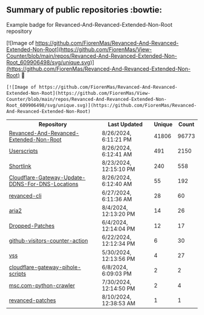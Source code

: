 ## Summary of public repositories :bowtie:
Example badge for Revanced-And-Revanced-Extended-Non-Root repository

[![Image of https://github.com/FiorenMas/Revanced-And-Revanced-Extended-Non-Root](https://github.com/FiorenMas/View-Counter/blob/main/repos/Revanced-And-Revanced-Extended-Non-Root_609906498/svg/unique.svg)](https://github.com/FiorenMas/Revanced-And-Revanced-Extended-Non-Root) :clap:

```
[![Image of https://github.com/FiorenMas/Revanced-And-Revanced-Extended-Non-Root](https://github.com/FiorenMas/View-Counter/blob/main/repos/Revanced-And-Revanced-Extended-Non-Root_609906498/svg/unique.svg)](https://github.com/FiorenMas/Revanced-And-Revanced-Extended-Non-Root)
```
<table>
	<tr>
		<th>
			Repository
		</th>
		<th>
			Last Updated
		</th>
		<th>
			Unique
		</th>
		<th>
			Count
		</th>
	</tr>
	<tr>
		<td>
			<a href="https://github.com/FiorenMas/Revanced-And-Revanced-Extended-Non-Root">
				Revanced-And-Revanced-Extended-Non-Root
			</a>
		</td>
		<td>
			8/26/2024, 6:11:21 PM
		</td>
		<td>
			41806
		</td>
		<td>
			96773
		</td>
	</tr>
	<tr>
		<td>
			<a href="https://github.com/FiorenMas/Userscripts">
				Userscripts
			</a>
		</td>
		<td>
			8/26/2024, 6:12:41 AM
		</td>
		<td>
			491
		</td>
		<td>
			2150
		</td>
	</tr>
	<tr>
		<td>
			<a href="https://github.com/FiorenMas/Shortlink">
				Shortlink
			</a>
		</td>
		<td>
			8/23/2024, 12:15:10 PM
		</td>
		<td>
			240
		</td>
		<td>
			558
		</td>
	</tr>
	<tr>
		<td>
			<a href="https://github.com/FiorenMas/Cloudflare-Gateway-Update-DDNS-For-DNS-Locations">
				Cloudflare-Gateway-Update-DDNS-For-DNS-Locations
			</a>
		</td>
		<td>
			8/26/2024, 6:12:40 AM
		</td>
		<td>
			55
		</td>
		<td>
			192
		</td>
	</tr>
	<tr>
		<td>
			<a href="https://github.com/FiorenMas/revanced-cli">
				revanced-cli
			</a>
		</td>
		<td>
			6/27/2024, 6:11:36 AM
		</td>
		<td>
			28
		</td>
		<td>
			60
		</td>
	</tr>
	<tr>
		<td>
			<a href="https://github.com/FiorenMas/aria2">
				aria2
			</a>
		</td>
		<td>
			8/4/2024, 12:13:20 PM
		</td>
		<td>
			14
		</td>
		<td>
			26
		</td>
	</tr>
	<tr>
		<td>
			<a href="https://github.com/FiorenMas/Dropped-Patches">
				Dropped-Patches
			</a>
		</td>
		<td>
			6/4/2024, 12:14:04 PM
		</td>
		<td>
			12
		</td>
		<td>
			17
		</td>
	</tr>
	<tr>
		<td>
			<a href="https://github.com/FiorenMas/github-visitors-counter-action">
				github-visitors-counter-action
			</a>
		</td>
		<td>
			6/22/2024, 12:12:34 PM
		</td>
		<td>
			6
		</td>
		<td>
			30
		</td>
	</tr>
	<tr>
		<td>
			<a href="https://github.com/FiorenMas/vss">
				vss
			</a>
		</td>
		<td>
			5/30/2024, 12:13:56 PM
		</td>
		<td>
			4
		</td>
		<td>
			27
		</td>
	</tr>
	<tr>
		<td>
			<a href="https://github.com/FiorenMas/cloudflare-gateway-pihole-scripts">
				cloudflare-gateway-pihole-scripts
			</a>
		</td>
		<td>
			6/8/2024, 6:09:03 PM
		</td>
		<td>
			2
		</td>
		<td>
			2
		</td>
	</tr>
	<tr>
		<td>
			<a href="https://github.com/FiorenMas/msc.com-python-crawler">
				msc.com-python-crawler
			</a>
		</td>
		<td>
			7/30/2024, 12:14:50 PM
		</td>
		<td>
			2
		</td>
		<td>
			4
		</td>
	</tr>
	<tr>
		<td>
			<a href="https://github.com/FiorenMas/revanced-patches">
				revanced-patches
			</a>
		</td>
		<td>
			8/10/2024, 12:38:53 AM
		</td>
		<td>
			1
		</td>
		<td>
			1
		</td>
	</tr>
</table>

